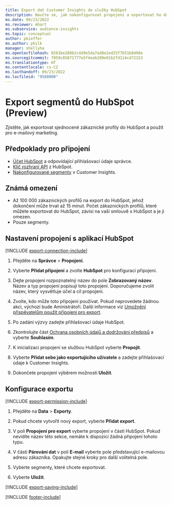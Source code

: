 ```yaml
---
title: Export dat Customer Insights do služby HubSpot
description: Naučte se, jak nakonfigurovat propojení a exportovat ho do HubSpot.
ms.date: 09/23/2022
ms.reviewer: mhart
ms.subservice: audience-insights
ms.topic: conceptual
author: pkieffer
ms.author: philk
manager: shellyha
ms.openlocfilehash: 0281be288b2c4d9e5da7ad8e2ed25f7b51b8498e
ms.sourcegitcommit: f959c85871777e5f4eab289e91b2fd114cd72153
ms.translationtype: HT
ms.contentlocale: cs-CZ
ms.lasthandoff: 09/23/2022
ms.locfileid: "9588900"
---
```

# <a name="export-segments-to-hubspot-preview"></a>Export segmentů do HubSpot (Preview)

Zjistěte, jak exportovat sjednocené zákaznické profily do HubSpot a použít pro e-mailový marketing.

## <a name="prerequisites-for-a-connection"></a>Předpoklady pro připojení

- [Účet HubSpot](https://www.hubspot.com/) a odpovídající přihlašovací údaje správce.
- [Klíč rozhraní API](https://knowledge.hubspot.com/Integrations/How-do-I-get-my-HubSpot-API-key) z HubSpot.
- [Nakonfigurované segmenty](segments.md) v Customer Insights.

## <a name="known-limitations"></a>Známá omezení

- Až 100 000 zákaznických profilů na export do HubSpot, jehož dokončení může trvat až 15 minut. Počet zákaznických profilů, které můžete exportovat do HubSpot, závisí na vaší smlouvě s HubSpot a je jí omezen.
- Pouze segmenty.

## <a name="set-up-connection-to-hubspot"></a>Nastavení propojení s aplikací HubSpot

[!INCLUDE [export-connection-include](includes/export-connection-admn.md)]

1. Přejděte na **Správce** > **Propojení**.

1. Vyberte **Přidat připojení** a zvolte **HubSpot** pro konfiguraci připojení.

1. Dejte propojení rozpoznatelný název do pole **Zobrazovaný název**. Název a typ propojení popisují toto propojení. Doporučujeme zvolit název, který vysvětluje účel a cíl propojení.

1. Zvolte, kdo může toto připojení používat. Pokud neprovedete žádnou akci, výchozí bude Aministrátoři. Další informace viz [Umožnění přispěvatelům použít připojení pro export](connections.md#allow-contributors-to-use-a-connection-for-exports).

1. Po zadání výzvy zadejte přihlašovací údaje HubSpot.

1. Zkontrolujte část [Ochrana osobních údajů a dodržování předpisů](connections.md#data-privacy-and-compliance) a vyberte **Souhlasím**.

1. K inicializaci propojení se službou HubSpot vyberte **Propojit**.

1. Vyberte **Přidat sebe jako exportujícího uživatele** a zadejte přihlašovací údaje k Customer Insights.

1. Dokončete propojení výběrem možnosti **Uložit**.

## <a name="configure-an-export"></a>Konfigurace exportu

[!INCLUDE [export-permission-include](includes/export-permission.md)]

1. Přejděte na **Data** > **Exporty**.

1. Pokud chcete vytvořit nový export, vyberte **Přidat export**.

1. V poli **Propojení pro export** vyberte propojení v části HubSpot. Pokud nevidíte název této sekce, nemáte k dispozici žádná připojení tohoto typu.

1. V části **Párování dat** v poli **E-mail** vyberte pole představující e-mailovou adresu zákazníka. Opakujte stejné kroky pro další volitelná pole.

1. Vyberte segmenty, které chcete exportovat.

1. Vyberte **Uložit**.

[!INCLUDE [export-saving-include](includes/export-saving.md)]

[!INCLUDE [footer-include](includes/footer-banner.md)]
